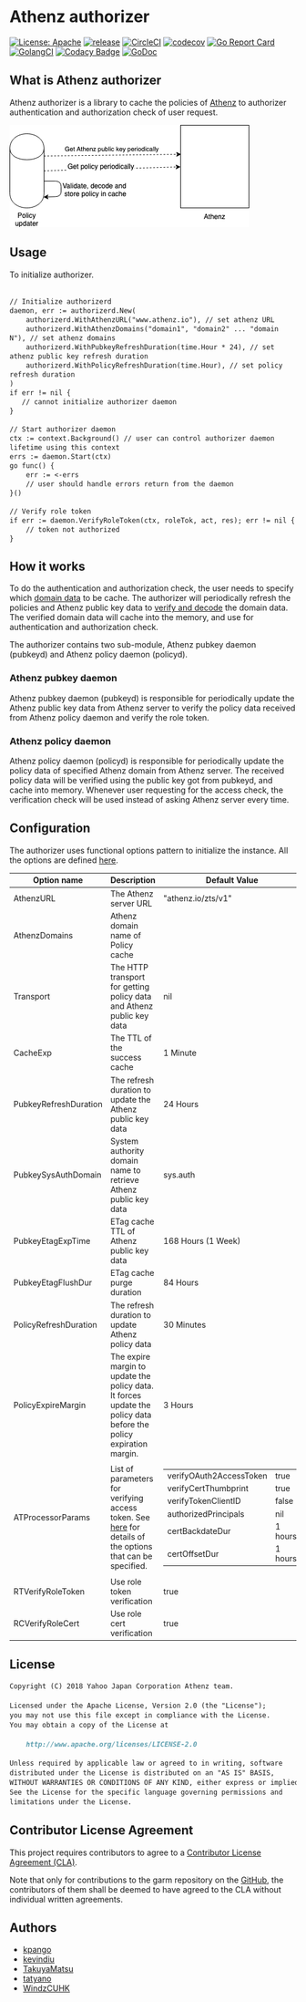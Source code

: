# Athenz authorizer
[![License: Apache](https://img.shields.io/badge/License-Apache%202.0-blue.svg?style=flat-square)](https://opensource.org/licenses/Apache-2.0) [![release](https://img.shields.io/github/release/yahoojapan/athenz-authorizer.svg?style=flat-square)](https://github.com/yahoojapan/athenz-authorizer/releases/latest) [![CircleCI](https://circleci.com/gh/yahoojapan/athenz-authorizer.svg)](https://circleci.com/gh/yahoojapan/athenz-authorizer) [![codecov](https://codecov.io/gh/yahoojapan/athenz-authorizer/branch/master/graph/badge.svg?token=2CzooNJtUu&style=flat-square)](https://codecov.io/gh/yahoojapan/athenz-authorizer) [![Go Report Card](https://goreportcard.com/badge/github.com/yahoojapan/athenz-authorizer)](https://goreportcard.com/report/github.com/yahoojapan/athenz-authorizer) [![GolangCI](https://golangci.com/badges/github.com/yahoojapan/athenz-authorizer.svg?style=flat-square)](https://golangci.com/r/github.com/yahoojapan/athenz-authorizer) [![Codacy Badge](https://api.codacy.com/project/badge/Grade/828220605c43419e92fb0667876dd2d0)](https://www.codacy.com/app/i.can.feel.gravity/athenz-authorizer?utm_source=github.com&amp;utm_medium=referral&amp;utm_content=yahoojapan/athenz-authorizer&amp;utm_campaign=Badge_Grade) [![GoDoc](http://godoc.org/github.com/yahoojapan/athenz-authorizer?status.svg)](http://godoc.org/github.com/yahoojapan/athenz-authorizer)
## What is Athenz authorizer

Athenz authorizer is a library to cache the policies of [Athenz](https://github.com/yahoo/athenz) to authorizer authentication and authorization check of user request.

![Overview](./doc/policy_updater_overview.png)

## Usage

To initialize authorizer.

```golang

// Initialize authorizerd
daemon, err := authorizerd.New(
    authorizerd.WithAthenzURL("www.athenz.io"), // set athenz URL
    authorizerd.WithAthenzDomains("domain1", "domain2" ... "domain N"), // set athenz domains
    authorizerd.WithPubkeyRefreshDuration(time.Hour * 24), // set athenz public key refresh duration
    authorizerd.WithPolicyRefreshDuration(time.Hour), // set policy refresh duration
)
if err != nil {
   // cannot initialize authorizer daemon
}

// Start authorizer daemon
ctx := context.Background() // user can control authorizer daemon lifetime using this context
errs := daemon.Start(ctx)
go func() {
    err := <-errs
    // user should handle errors return from the daemon
}()

// Verify role token
if err := daemon.VerifyRoleToken(ctx, roleTok, act, res); err != nil {
    // token not authorized
}
```

## How it works

To do the authentication and authorization check, the user needs to specify which [domain data](https://github.com/yahoo/athenz/blob/master/docs/data_model.md#data-model) to be cache. The authorizer will periodically refresh the policies and Athenz public key data to [verify and decode]((https://github.com/yahoo/athenz/blob/master/docs/zpu_policy_file.md#zts-signature-validation)) the domain data. The verified domain data will cache into the memory, and use for authentication and authorization check.

The authorizer contains two sub-module, Athenz pubkey daemon (pubkeyd) and Athenz policy daemon (policyd).

### Athenz pubkey daemon

Athenz pubkey daemon (pubkeyd) is responsible for periodically update the Athenz public key data from Athenz server to verify the policy data received from Athenz policy daemon and verify the role token.

### Athenz policy daemon

Athenz policy daemon (policyd) is responsible for periodically update the policy data of specified Athenz domain from Athenz server. The received policy data will be verified using the public key got from pubkeyd, and cache into memory. Whenever user requesting for the access check, the verification check will be used instead of asking Athenz server every time.

## Configuration

The authorizer uses functional options pattern to initialize the instance. All the options are defined [here](./option.go).

| Option name           | Description                                                                                                              | Default Value                                                                                   | Required | Example                |
| --------------------- | ------------------------------------------------------------------------------------------------------------------------ | ----------------------------------------------------------------------------------------------- | -------- | ---------------------- |
| AthenzURL             | The Athenz server URL                                                                                                    | "athenz.io/zts/v1"                                                                              | No       |                        |
| AthenzDomains         | Athenz domain name of Policy cache                                                                                       |                                                                                                 | Yes      | "domName1", "domName2" |
| Transport             | The HTTP transport for getting policy data and Athenz public key data                                                    | nil                                                                                             | No       |                        |
| CacheExp              | The TTL of the success cache                                                                                             | 1 Minute                                                                                        | No       |                        |
| PubkeyRefreshDuration | The refresh duration to update the Athenz public key data                                                                | 24 Hours                                                                                        | No       |                        |
| PubkeySysAuthDomain   | System authority domain name to retrieve Athenz public key data                                                          | sys.auth                                                                                        | No       |                        |
| PubkeyEtagExpTime     | ETag cache TTL of Athenz public key  data                                                                                | 168 Hours (1 Week)                                                                              | No       |                        |
| PubkeyEtagFlushDur    | ETag cache purge duration                                                                                                | 84 Hours                                                                                        | No       |                        |
| PolicyRefreshDuration | The refresh duration to update Athenz policy data                                                                        | 30 Minutes                                                                                      | No       |                        |
| PolicyExpireMargin    | The expire margin to update the policy data. It forces update the policy data before the policy expiration margin.       | 3 Hours                                                                                         | No       |                        |
| ATProcessorParams     | List of parameters for verifying access token. See [here](./option.go) for details of the options that can be specified. | <table><tbody><tr><td>verifyOAuth2AccessToken</td><td>true</td></tr><tr><td>verifyCertThumbprint</td><td>true</td></tr><tr><td>verifyTokenClientID</td><td>false</td></tr><tr><td>authorizedPrincipals</td><td>nil</td></tr><tr><td>certBackdateDur</td><td>1 hours</td></tr><tr><td>certOffsetDur</td><td>1 hours</td></tr></tbody></table> | No       |                        |
| RTVerifyRoleToken     | Use role token verification                                                                                              | true                                                                                            | No       | true                   |
| RCVerifyRoleCert      | Use role cert verification                                                                                               | true                                                                                            | No       | true                   |

## License

```markdown
Copyright (C) 2018 Yahoo Japan Corporation Athenz team.

Licensed under the Apache License, Version 2.0 (the "License");
you may not use this file except in compliance with the License.
You may obtain a copy of the License at

    http://www.apache.org/licenses/LICENSE-2.0

Unless required by applicable law or agreed to in writing, software
distributed under the License is distributed on an "AS IS" BASIS,
WITHOUT WARRANTIES OR CONDITIONS OF ANY KIND, either express or implied.
See the License for the specific language governing permissions and
limitations under the License.
```

## Contributor License Agreement

This project requires contributors to agree to a [Contributor License Agreement (CLA)](https://gist.github.com/ydnjp/3095832f100d5c3d2592).

Note that only for contributions to the garm repository on the [GitHub](https://github.com/yahoojapan/garm), the contributors of them shall be deemed to have agreed to the CLA without individual written agreements.

## Authors

- [kpango](https://github.com/kpango)
- [kevindiu](https://github.com/kevindiu)
- [TakuyaMatsu](https://github.com/TakuyaMatsu)
- [tatyano](https://github.com/tatyano)
- [WindzCUHK](https://github.com/WindzCUHK)
